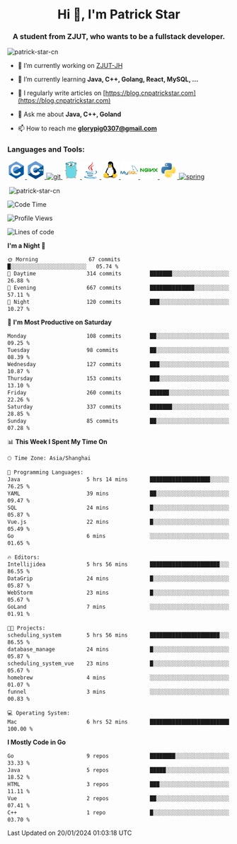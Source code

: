<h1 align="center">Hi 👋, I'm Patrick Star</h1>
<h3 align="center">A student from ZJUT, who wants to be a fullstack developer.</h3>

<p align="left"> <img src="https://komarev.com/ghpvc/?username=patrick-star-cn&label=Profile%20views&color=0e75b6&style=flat" alt="patrick-star-cn" /> </p>

- 🔭 I’m currently working on [ZJUT-JH](https://github.com/zjutjh)

- 🌱 I’m currently learning **Java, C++, Golang, React, MySQL, ...**

- 📝 I regularly write articles on [https://blog.cnpatrickstar.com](https://blog.cnpatrickstar.com)

- 💬 Ask me about **Java, C++, Goland**

- 📫 How to reach me **glorypig0307@gmail.com**


<h3 align="left">Languages and Tools:</h3>
<p align="left"> 
  <a href="https://www.cprogramming.com/" target="_blank" rel="noreferrer"> 
    <img src="https://raw.githubusercontent.com/devicons/devicon/master/icons/c/c-original.svg" alt="c" width="40" height="40"/> 
  </a> 
  <a href="https://www.w3schools.com/cpp/" target="_blank" rel="noreferrer"> 
    <img src="https://raw.githubusercontent.com/devicons/devicon/master/icons/cplusplus/cplusplus-original.svg" alt="cplusplus" width="40" height="40"/> 
  </a> 
  <a href="https://git-scm.com/" target="_blank" rel="noreferrer"> 
    <img src="https://www.vectorlogo.zone/logos/git-scm/git-scm-icon.svg" alt="git" width="40" height="40"/> 
  </a> 
  <a href="https://golang.org" target="_blank" rel="noreferrer"> 
    <img src="https://raw.githubusercontent.com/devicons/devicon/master/icons/go/go-original.svg" alt="go" width="40" height="40"/> 
  </a> 
  <a href="https://www.java.com" target="_blank" rel="noreferrer"> 
    <img src="https://raw.githubusercontent.com/devicons/devicon/master/icons/java/java-original.svg" alt="java" width="40" height="40"/> 
  </a> 
  <a href="https://www.linux.org/" target="_blank" rel="noreferrer"> 
    <img src="https://raw.githubusercontent.com/devicons/devicon/master/icons/linux/linux-original.svg" alt="linux" width="40" height="40"/> 
  </a> 
  <a href="https://www.mysql.com/" target="_blank" rel="noreferrer"> 
    <img src="https://raw.githubusercontent.com/devicons/devicon/master/icons/mysql/mysql-original-wordmark.svg" alt="mysql" width="40" height="40"/> 
  </a> 
  <a href="https://www.nginx.com" target="_blank" rel="noreferrer"> 
    <img src="https://raw.githubusercontent.com/devicons/devicon/master/icons/nginx/nginx-original.svg" alt="nginx" width="40" height="40"/> 
  </a> 
  <a href="https://www.python.org" target="_blank" rel="noreferrer"> 
    <img src="https://raw.githubusercontent.com/devicons/devicon/master/icons/python/python-original.svg" alt="python" width="40" height="40"/> 
  </a> 
  <a href="https://spring.io/" target="_blank" rel="noreferrer"> 
    <img src="https://www.vectorlogo.zone/logos/springio/springio-icon.svg" alt="spring" width="40" height="40"/> 
  </a>
</p>

<p>&nbsp;<img align="center" src="https://github-readme-stats.vercel.app/api?username=patrick-star-cn&show_icons=true&locale=en" alt="patrick-star-cn" /></p>

<!--START_SECTION:waka-->
![Code Time](http://img.shields.io/badge/Code%20Time-534%20hrs%2037%20mins-blue)

![Profile Views](http://img.shields.io/badge/Profile%20Views-2-blue)

![Lines of code](https://img.shields.io/badge/From%20Hello%20World%20I%27ve%20Written-5.3%20million%20lines%20of%20code-blue)

**I'm a Night 🦉** 

```text
🌞 Morning                67 commits          █░░░░░░░░░░░░░░░░░░░░░░░░   05.74 % 
🌆 Daytime                314 commits         ███████░░░░░░░░░░░░░░░░░░   26.88 % 
🌃 Evening                667 commits         ██████████████░░░░░░░░░░░   57.11 % 
🌙 Night                  120 commits         ███░░░░░░░░░░░░░░░░░░░░░░   10.27 % 
```
📅 **I'm Most Productive on Saturday** 

```text
Monday                   108 commits         ██░░░░░░░░░░░░░░░░░░░░░░░   09.25 % 
Tuesday                  98 commits          ██░░░░░░░░░░░░░░░░░░░░░░░   08.39 % 
Wednesday                127 commits         ███░░░░░░░░░░░░░░░░░░░░░░   10.87 % 
Thursday                 153 commits         ███░░░░░░░░░░░░░░░░░░░░░░   13.10 % 
Friday                   260 commits         ██████░░░░░░░░░░░░░░░░░░░   22.26 % 
Saturday                 337 commits         ███████░░░░░░░░░░░░░░░░░░   28.85 % 
Sunday                   85 commits          ██░░░░░░░░░░░░░░░░░░░░░░░   07.28 % 
```


📊 **This Week I Spent My Time On** 

```text
🕑︎ Time Zone: Asia/Shanghai

💬 Programming Languages: 
Java                     5 hrs 14 mins       ███████████████████░░░░░░   76.25 % 
YAML                     39 mins             ██░░░░░░░░░░░░░░░░░░░░░░░   09.47 % 
SQL                      24 mins             █░░░░░░░░░░░░░░░░░░░░░░░░   05.87 % 
Vue.js                   22 mins             █░░░░░░░░░░░░░░░░░░░░░░░░   05.49 % 
Go                       6 mins              ░░░░░░░░░░░░░░░░░░░░░░░░░   01.65 % 

🔥 Editors: 
Intellijidea             5 hrs 56 mins       ██████████████████████░░░   86.55 % 
DataGrip                 24 mins             █░░░░░░░░░░░░░░░░░░░░░░░░   05.87 % 
WebStorm                 23 mins             █░░░░░░░░░░░░░░░░░░░░░░░░   05.67 % 
GoLand                   7 mins              ░░░░░░░░░░░░░░░░░░░░░░░░░   01.91 % 

🐱‍💻 Projects: 
scheduling_system        5 hrs 56 mins       ██████████████████████░░░   86.55 % 
database_manage          24 mins             █░░░░░░░░░░░░░░░░░░░░░░░░   05.87 % 
scheduling_system_vue    23 mins             █░░░░░░░░░░░░░░░░░░░░░░░░   05.67 % 
homebrew                 4 mins              ░░░░░░░░░░░░░░░░░░░░░░░░░   01.07 % 
funnel                   3 mins              ░░░░░░░░░░░░░░░░░░░░░░░░░   00.83 % 

💻 Operating System: 
Mac                      6 hrs 52 mins       █████████████████████████   100.00 % 
```

**I Mostly Code in Go** 

```text
Go                       9 repos             ████████░░░░░░░░░░░░░░░░░   33.33 % 
Java                     5 repos             █████░░░░░░░░░░░░░░░░░░░░   18.52 % 
HTML                     3 repos             ███░░░░░░░░░░░░░░░░░░░░░░   11.11 % 
Vue                      2 repos             ██░░░░░░░░░░░░░░░░░░░░░░░   07.41 % 
C++                      1 repo              █░░░░░░░░░░░░░░░░░░░░░░░░   03.70 % 
```




 Last Updated on 20/01/2024 01:03:18 UTC
<!--END_SECTION:waka-->